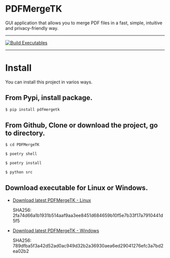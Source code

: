 # PDFMergeTK

GUI application that allows you to merge PDF files in a fast, simple, intuitive and privacy-friendly way.

---

[![Build Executables](https://github.com/kurotom/PDFMergeTK/actions/workflows/build.yml/badge.svg?branch=main)](https://github.com/kurotom/PDFMergeTK/actions/workflows/build.yml)

---

# Install

You can install this project in varios ways.

## From Pypi, install package.

```bash
$ pip install pdfmergetk
```

## From Github, Clone or download the project, go to directory.

```bash
$ cd PDFMergeTK

$ poetry shell

$ poetry install

$ python src
```

## Download executable for Linux or Windows.

* [Download latest PDFMergeTK - Linux](https://github.com/kurotom/PDFMergeTK/releases/download/v0.1.1-linux/PDFMergeTK)

  SHA256: 2fa74d66a1b1931b514aaf9aa3ee8451d684659b10f5e7b33f17a7910441d5f5


* [Download latest PDFMergeTK - Windows](https://github.com/kurotom/PDFMergeTK/releases/download/v0.1.1-windows/PDFMergeTK.exe)

  SHA256: 789dfba5f3a42d52ad0ac949d32b2a36930aea6ed29041276efc3a7bd2ea02b2
